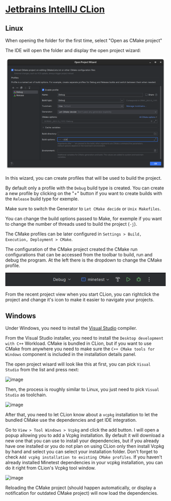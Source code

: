 # [Jetbrains IntellIJ CLion](https://www.jetbrains.com/clion)

## Linux

When opening the folder for the first time, select "Open as CMake project"

The IDE will open the folder and display the open project wizard:

![Open Project Wizard](jetbrains_open_project_wizard.png)

In this wizard, you can create profiles that will be used to build the project.

By default only a profile with the `Debug` build type is created. You can create a new profile by clicking on the "+" button if you want to create builds with the `Release` build type for exemple.

Make sure to switch the Generator to `Let CMake decide` or `Unix Makefiles`.

You can change the build options passed to Make, for exemple if you want to change the number of threads used to build the project (`-j`).

The CMake profiles can be later configured in `Settings > Build, Execution, Deployment > CMake`.

The configuration of the CMake project created the CMake run configurations that can be accessed from the toolbar to build, run and debug the program. At the left there is the dropdown to change the CMake profile.

![Jetbrains Run Toolbar](jetbrains_run_toolbar.png)

From the recent project view when you start CLion, you can rightclick the project and change it's icon to make it easier to navigate your projects.

## Windows

Under Windows, you need to install the [Visual Studio](https://visualstudio.microsoft.com) compiler.

From the Visual Studio installer, you need to install the `Desktop development with C++` Workload. CMake is bundled in CLion, but if you want to use CMake from anywhere you need to make sure the `C++ CMake tools for Windows` component is included in the installation details panel.

The open project wisard will look like this at first, you can pick `Visual Studio` from the list and press next:

![image](https://github.com/AFCMS/minetest/assets/61794590/2f4ed350-6451-45ac-b553-30310cce798f)

Then, the process is roughly similar to Linux, you just need to pick `Visual Studio` as toolchain.

![image](https://github.com/AFCMS/minetest/assets/61794590/7cc87b5e-c7cf-444d-aa2e-760b43241a40)

After that, you need to let CLion know about a `vcpkg` installation to let the bundled CMake use the dependencies and get IDE integration.

Go to `View > Tool Windows > Vcpkg` and click the add button. I will open a popup allowing you to add a Vcpkg installation. By default it will download a new one that you can use to install your dependencies, but if you already have one installed or you do not plan on using CLion only then install Vcpkg by hand and select you can select your installation folder. Don't forget to check `Add vcpkg installation to existing CMake profiles`. If you haven't already installed Minetest dependencies in your vcpkg installation, you can do it right from CLion's Vcpkg tool window.

![image](https://github.com/AFCMS/minetest/assets/61794590/0a524aa2-1dc8-443d-b9ce-143a11b56218)

Reloading the CMake project (should happen automatically, or display a notification for outdated CMake project) will now load the dependencies.

